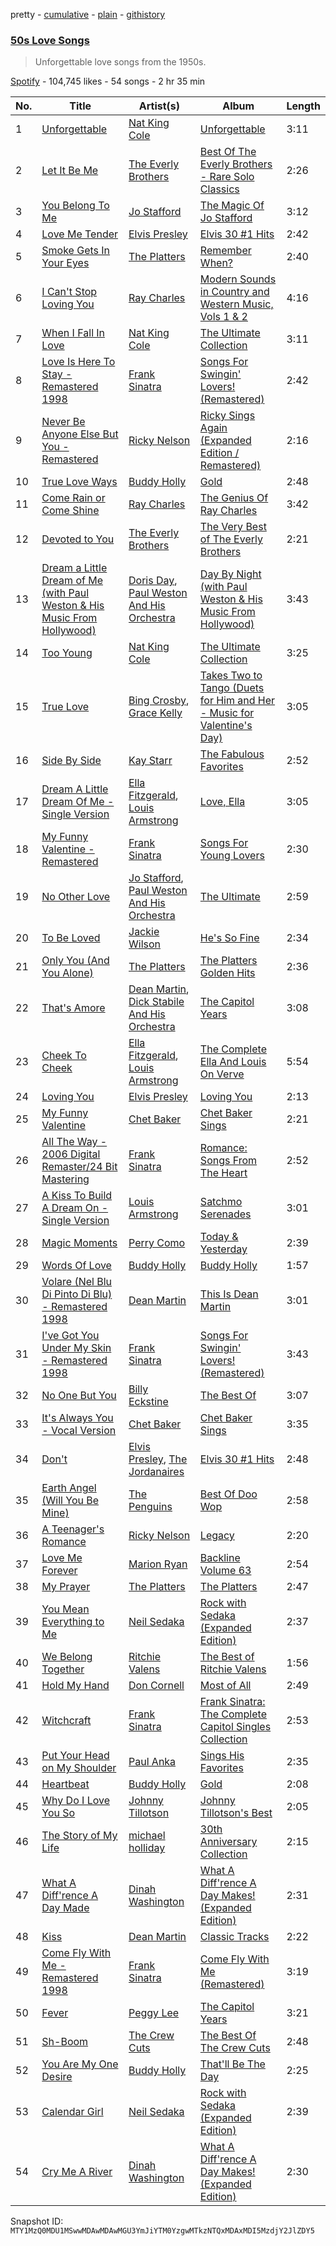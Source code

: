 pretty - [cumulative](/playlists/cumulative/37i9dQZF1DWUGhrXBsyMVJ.md) - [plain](/playlists/plain/37i9dQZF1DWUGhrXBsyMVJ) - [githistory](https://github.githistory.xyz/mackorone/spotify-playlist-archive/blob/main/playlists/plain/37i9dQZF1DWUGhrXBsyMVJ)

### [50s Love Songs](https://open.spotify.com/playlist/37i9dQZF1DWUGhrXBsyMVJ)

> Unforgettable love songs from the 1950s.

[Spotify](https://open.spotify.com/user/spotify) - 104,745 likes - 54 songs - 2 hr 35 min

| No. | Title | Artist(s) | Album | Length |
|---|---|---|---|---|
| 1 | [Unforgettable](https://open.spotify.com/track/648TTtYB0bH0P8Hfy0FmkL) | [Nat King Cole](https://open.spotify.com/artist/7v4imS0moSyGdXyLgVTIV7) | [Unforgettable](https://open.spotify.com/album/7GBvXtxnvBluo2f4xBVNkm) | 3:11 |
| 2 | [Let It Be Me](https://open.spotify.com/track/0Tjdbd83LEAWrA0atsXMDJ) | [The Everly Brothers](https://open.spotify.com/artist/4ACplpEqD6JIVgKrafauzs) | [Best Of The Everly Brothers \- Rare Solo Classics](https://open.spotify.com/album/4rnq9VLTICIlomeKZ1N3mB) | 2:26 |
| 3 | [You Belong To Me](https://open.spotify.com/track/3xZe0jFAwc3akvChOrPS7u) | [Jo Stafford](https://open.spotify.com/artist/1Jqk46QvzUn7SnwmTGX6Cw) | [The Magic Of Jo Stafford](https://open.spotify.com/album/1kLGKgc8o8F3Kd4dgti9ka) | 3:12 |
| 4 | [Love Me Tender](https://open.spotify.com/track/7iBBcw61QVJxI3NDzlpX2E) | [Elvis Presley](https://open.spotify.com/artist/43ZHCT0cAZBISjO8DG9PnE) | [Elvis 30 \#1 Hits](https://open.spotify.com/album/0QVoYzGd1p8Z3ohEaM0lsc) | 2:42 |
| 5 | [Smoke Gets In Your Eyes](https://open.spotify.com/track/2vSxjnyrWrtxyfzO47EX6q) | [The Platters](https://open.spotify.com/artist/6KWcxMWVNVIYbdOQyJtsSy) | [Remember When?](https://open.spotify.com/album/3hf24dCfmmDihusVyBLliZ) | 2:40 |
| 6 | [I Can't Stop Loving You](https://open.spotify.com/track/79nJj5dMyTsUzKvN5jUXsJ) | [Ray Charles](https://open.spotify.com/artist/1eYhYunlNJlDoQhtYBvPsi) | [Modern Sounds in Country and Western Music, Vols 1 & 2](https://open.spotify.com/album/4j4w5DDWMKD7ePStAl19OF) | 4:16 |
| 7 | [When I Fall In Love](https://open.spotify.com/track/6bZf2VcN25Hu7jcLNkc5NC) | [Nat King Cole](https://open.spotify.com/artist/7v4imS0moSyGdXyLgVTIV7) | [The Ultimate Collection](https://open.spotify.com/album/0X60d06UrpWTMaLwMPd4Od) | 3:11 |
| 8 | [Love Is Here To Stay \- Remastered 1998](https://open.spotify.com/track/3YCbx1QqGrnxMsPEZLC1CT) | [Frank Sinatra](https://open.spotify.com/artist/1Mxqyy3pSjf8kZZL4QVxS0) | [Songs For Swingin' Lovers! \(Remastered\)](https://open.spotify.com/album/4kca7vXd1Wo5GE2DMafvMc) | 2:42 |
| 9 | [Never Be Anyone Else But You \- Remastered](https://open.spotify.com/track/0snHlyyyUp2hKYEz7ffmkx) | [Ricky Nelson](https://open.spotify.com/artist/73sSFVlM6pkweLXE8qw1OS) | [Ricky Sings Again \(Expanded Edition / Remastered\)](https://open.spotify.com/album/30csxUzrzcgwuOT5QVmFmg) | 2:16 |
| 10 | [True Love Ways](https://open.spotify.com/track/7ljPNANyoIDc7sL0PWaJlu) | [Buddy Holly](https://open.spotify.com/artist/3wYyutjgII8LJVVOLrGI0D) | [Gold](https://open.spotify.com/album/5Okmxm0sMbAifTrTd2dTy2) | 2:48 |
| 11 | [Come Rain or Come Shine](https://open.spotify.com/track/2htH7r8oqqEwp3BB6oh2cU) | [Ray Charles](https://open.spotify.com/artist/1eYhYunlNJlDoQhtYBvPsi) | [The Genius Of Ray Charles](https://open.spotify.com/album/4GFWnwli2cVOBp2G1zqhV1) | 3:42 |
| 12 | [Devoted to You](https://open.spotify.com/track/4FrMb1ckGBrhARbHySQKx5) | [The Everly Brothers](https://open.spotify.com/artist/4ACplpEqD6JIVgKrafauzs) | [The Very Best of The Everly Brothers](https://open.spotify.com/album/4lmdDGcU5u1xk3GCcVJSYT) | 2:21 |
| 13 | [Dream a Little Dream of Me \(with Paul Weston & His Music From Hollywood\)](https://open.spotify.com/track/2HyPrPSANTIPkR6CfiytwY) | [Doris Day](https://open.spotify.com/artist/3ESG6pj6a0LvUKklENalT6), [Paul Weston And His Orchestra](https://open.spotify.com/artist/3EVyH5tLgdq62aXTdKfzey) | [Day By Night \(with Paul Weston & His Music From Hollywood\)](https://open.spotify.com/album/3Q4k7vP53iNv1MMoEqro7x) | 3:43 |
| 14 | [Too Young](https://open.spotify.com/track/44ZAlAAn0bAEzUJgZky04H) | [Nat King Cole](https://open.spotify.com/artist/7v4imS0moSyGdXyLgVTIV7) | [The Ultimate Collection](https://open.spotify.com/album/0X60d06UrpWTMaLwMPd4Od) | 3:25 |
| 15 | [True Love](https://open.spotify.com/track/7fFBLMq8tiwawU2vtJwrVb) | [Bing Crosby](https://open.spotify.com/artist/6ZjFtWeHP9XN7FeKSUe80S), [Grace Kelly](https://open.spotify.com/artist/0wW7doqiNErx0Rsu0d5Vji) | [Takes Two to Tango \(Duets for Him and Her \- Music for Valentine's Day\)](https://open.spotify.com/album/6Ez1BPJcARYJTDdPlsCE8O) | 3:05 |
| 16 | [Side By Side](https://open.spotify.com/track/7hVvAoadyCej8i3v3hm3Do) | [Kay Starr](https://open.spotify.com/artist/7rpf45DdbpweG51Acze45i) | [The Fabulous Favorites](https://open.spotify.com/album/3KzeH6j8lksLOBLCqqSiQT) | 2:52 |
| 17 | [Dream A Little Dream Of Me \- Single Version](https://open.spotify.com/track/78MI7mu1LV1k4IA2HzKmHe) | [Ella Fitzgerald](https://open.spotify.com/artist/5V0MlUE1Bft0mbLlND7FJz), [Louis Armstrong](https://open.spotify.com/artist/19eLuQmk9aCobbVDHc6eek) | [Love, Ella](https://open.spotify.com/album/1y5KGkUKO0NG32MhIIagCA) | 3:05 |
| 18 | [My Funny Valentine \- Remastered](https://open.spotify.com/track/0x0ffSAP6PkdoDgHOfroof) | [Frank Sinatra](https://open.spotify.com/artist/1Mxqyy3pSjf8kZZL4QVxS0) | [Songs For Young Lovers](https://open.spotify.com/album/19sNgSx2E2F6IhlYsmRcur) | 2:30 |
| 19 | [No Other Love](https://open.spotify.com/track/17XdGYRzYd0bbVTlghPF1Y) | [Jo Stafford](https://open.spotify.com/artist/1Jqk46QvzUn7SnwmTGX6Cw), [Paul Weston And His Orchestra](https://open.spotify.com/artist/3EVyH5tLgdq62aXTdKfzey) | [The Ultimate](https://open.spotify.com/album/7FAu65eXZrds9zcezKtYhl) | 2:59 |
| 20 | [To Be Loved](https://open.spotify.com/track/0CAzT38ct3vgDW3p6yIzUe) | [Jackie Wilson](https://open.spotify.com/artist/4VnomLtKTm9Ahe1tZfmZju) | [He's So Fine](https://open.spotify.com/album/4u4SJFMnkubwHu8VmNQJ9w) | 2:34 |
| 21 | [Only You \(And You Alone\)](https://open.spotify.com/track/0S8ibKBl3tjRmYbZhGHNhG) | [The Platters](https://open.spotify.com/artist/6KWcxMWVNVIYbdOQyJtsSy) | [The Platters Golden Hits](https://open.spotify.com/album/7l3vhUqMYbu62TIKSocf4B) | 2:36 |
| 22 | [That's Amore](https://open.spotify.com/track/3x6wVKXfCm85Pw7gYo0rqq) | [Dean Martin](https://open.spotify.com/artist/49e4v89VmlDcFCMyDv9wQ9), [Dick Stabile And His Orchestra](https://open.spotify.com/artist/0liyb0PPDyu3pfG7WZtsxO) | [The Capitol Years](https://open.spotify.com/album/31Mwr76okDPhxDxK6OaL1N) | 3:08 |
| 23 | [Cheek To Cheek](https://open.spotify.com/track/33jt3kYWjQzqn3xyYQ5ZEh) | [Ella Fitzgerald](https://open.spotify.com/artist/5V0MlUE1Bft0mbLlND7FJz), [Louis Armstrong](https://open.spotify.com/artist/19eLuQmk9aCobbVDHc6eek) | [The Complete Ella And Louis On Verve](https://open.spotify.com/album/2uqlkJu6vckJahCsp6Hfcn) | 5:54 |
| 24 | [Loving You](https://open.spotify.com/track/036VdTP0ggdePwbvbFuT8w) | [Elvis Presley](https://open.spotify.com/artist/43ZHCT0cAZBISjO8DG9PnE) | [Loving You](https://open.spotify.com/album/7KZSeiE569txmIxoNBQLS2) | 2:13 |
| 25 | [My Funny Valentine](https://open.spotify.com/track/4l9hml2UCnxoNI3yCdL1BW) | [Chet Baker](https://open.spotify.com/artist/3rxeQlsv0Sc2nyYaZ5W71T) | [Chet Baker Sings](https://open.spotify.com/album/5JJ779nrbHx0KB2lBrMMa4) | 2:21 |
| 26 | [All The Way \- 2006 Digital Remaster/24 Bit Mastering](https://open.spotify.com/track/7fanCwOck16J9MPJ3SR39P) | [Frank Sinatra](https://open.spotify.com/artist/1Mxqyy3pSjf8kZZL4QVxS0) | [Romance: Songs From The Heart](https://open.spotify.com/album/6gLsNre727RSLK2j0LGmCp) | 2:52 |
| 27 | [A Kiss To Build A Dream On \- Single Version](https://open.spotify.com/track/5y8zb3grlQonjdqd27K39T) | [Louis Armstrong](https://open.spotify.com/artist/19eLuQmk9aCobbVDHc6eek) | [Satchmo Serenades](https://open.spotify.com/album/17fcllu2aPjrx4ZCm05jMc) | 3:01 |
| 28 | [Magic Moments](https://open.spotify.com/track/7bflxIMDz5mFxhQyYx1CEh) | [Perry Como](https://open.spotify.com/artist/5v8jlSmAQfrkTjAlpUfWtu) | [Today & Yesterday](https://open.spotify.com/album/29LVsHDQnohvzRrKerq5t3) | 2:39 |
| 29 | [Words Of Love](https://open.spotify.com/track/3U9Kkv90QElks0pzIgfAxw) | [Buddy Holly](https://open.spotify.com/artist/3wYyutjgII8LJVVOLrGI0D) | [Buddy Holly](https://open.spotify.com/album/4Qy0SOU9Jg7Td10K68SanP) | 1:57 |
| 30 | [Volare \(Nel Blu Di Pinto Di Blu\) \- Remastered 1998](https://open.spotify.com/track/5OkKOkdVTKFrYi6GWXkMzR) | [Dean Martin](https://open.spotify.com/artist/49e4v89VmlDcFCMyDv9wQ9) | [This Is Dean Martin](https://open.spotify.com/album/7dfnxOYh1XR9AKqCcGckGX) | 3:01 |
| 31 | [I've Got You Under My Skin \- Remastered 1998](https://open.spotify.com/track/3aEJMh1cXKEjgh52claxQp) | [Frank Sinatra](https://open.spotify.com/artist/1Mxqyy3pSjf8kZZL4QVxS0) | [Songs For Swingin' Lovers! \(Remastered\)](https://open.spotify.com/album/4kca7vXd1Wo5GE2DMafvMc) | 3:43 |
| 32 | [No One But You](https://open.spotify.com/track/4MjPbzry4T4JjJsNaNIe58) | [Billy Eckstine](https://open.spotify.com/artist/6htazaFMy8zs0f3sMtM2Pt) | [The Best Of](https://open.spotify.com/album/5Iv3gyBXFrdiXzrV7zHmdq) | 3:07 |
| 33 | [It's Always You \- Vocal Version](https://open.spotify.com/track/06UkYE0SZ3Y8zGRFOuWGAe) | [Chet Baker](https://open.spotify.com/artist/3rxeQlsv0Sc2nyYaZ5W71T) | [Chet Baker Sings](https://open.spotify.com/album/5JJ779nrbHx0KB2lBrMMa4) | 3:35 |
| 34 | [Don't](https://open.spotify.com/track/4HVSaFbEwvptCAzLlOr2UZ) | [Elvis Presley](https://open.spotify.com/artist/43ZHCT0cAZBISjO8DG9PnE), [The Jordanaires](https://open.spotify.com/artist/6CXezToiGS8K6jr9kr8Muv) | [Elvis 30 \#1 Hits](https://open.spotify.com/album/0QVoYzGd1p8Z3ohEaM0lsc) | 2:48 |
| 35 | [Earth Angel \(Will You Be Mine\)](https://open.spotify.com/track/7fWo4TRloCEOl12sMX2sNq) | [The Penguins](https://open.spotify.com/artist/6lOk7hCr8x3O9vHwylXyHR) | [Best Of Doo Wop](https://open.spotify.com/album/4MvO5fM1slzCWGzDFtklka) | 2:58 |
| 36 | [A Teenager's Romance](https://open.spotify.com/track/1Qn5jElT7XqjvVeJ8pYM2w) | [Ricky Nelson](https://open.spotify.com/artist/73sSFVlM6pkweLXE8qw1OS) | [Legacy](https://open.spotify.com/album/1bZHbHtUvjGqUOKNla4lo0) | 2:20 |
| 37 | [Love Me Forever](https://open.spotify.com/track/7btY1s2T1ITVqQ9g9HrTTp) | [Marion Ryan](https://open.spotify.com/artist/3i3CrQSW3chMBUDavwXUQe) | [Backline Volume 63](https://open.spotify.com/album/6aHbkUj1zttZbx6cPki27R) | 2:54 |
| 38 | [My Prayer](https://open.spotify.com/track/1ntGJDSakqsaw1KhptKrB5) | [The Platters](https://open.spotify.com/artist/6KWcxMWVNVIYbdOQyJtsSy) | [The Platters](https://open.spotify.com/album/1T6CcZgciHOZeeAZnw9jji) | 2:47 |
| 39 | [You Mean Everything to Me](https://open.spotify.com/track/18YPNs20cBfgqkY8YCJlOH) | [Neil Sedaka](https://open.spotify.com/artist/5N6GwJzOcOY5kv8p0NjhYL) | [Rock with Sedaka \(Expanded Edition\)](https://open.spotify.com/album/1Ue6n39wDCfKyy4IBOuPqO) | 2:37 |
| 40 | [We Belong Together](https://open.spotify.com/track/7wO1SGOue1lTuTzmXsp6vm) | [Ritchie Valens](https://open.spotify.com/artist/5Y9xEAGW4GwGJgbiI6W85P) | [The Best of Ritchie Valens](https://open.spotify.com/album/0TyByC1U6mPoii8aeQ4L2i) | 1:56 |
| 41 | [Hold My Hand](https://open.spotify.com/track/4fCfTLuNQmQeHznSt6pvwc) | [Don Cornell](https://open.spotify.com/artist/2Oe27JVtJqG8OLkgYDGzvS) | [Most of All](https://open.spotify.com/album/6OzfE38wgytWErZZuk8htF) | 2:49 |
| 42 | [Witchcraft](https://open.spotify.com/track/3BTsv0FthgmDwyKlYShwJF) | [Frank Sinatra](https://open.spotify.com/artist/1Mxqyy3pSjf8kZZL4QVxS0) | [Frank Sinatra: The Complete Capitol Singles Collection](https://open.spotify.com/album/7LbB7SuX3op2Xa9FvteJeB) | 2:53 |
| 43 | [Put Your Head on My Shoulder](https://open.spotify.com/track/7eqNATKM78MkWP6aHGXHEV) | [Paul Anka](https://open.spotify.com/artist/7ceUfdWq2t5nbatS6ollHh) | [Sings His Favorites](https://open.spotify.com/album/68NffwvgGGTB3aDqkbvztJ) | 2:35 |
| 44 | [Heartbeat](https://open.spotify.com/track/4BT0ShbzEpeo4j9JQWrfZk) | [Buddy Holly](https://open.spotify.com/artist/3wYyutjgII8LJVVOLrGI0D) | [Gold](https://open.spotify.com/album/5Okmxm0sMbAifTrTd2dTy2) | 2:08 |
| 45 | [Why Do I Love You So](https://open.spotify.com/track/406RedcyUEOwpVQSM1cpsh) | [Johnny Tillotson](https://open.spotify.com/artist/36msvw9B10rxW90NSQ2794) | [Johnny Tillotson's Best](https://open.spotify.com/album/6GLTTJoBUOBz34zOYq0MjA) | 2:05 |
| 46 | [The Story of My Life](https://open.spotify.com/track/0k7D3su480Mxcv0rDggr9x) | [michael holliday](https://open.spotify.com/artist/0dl2GgafJKRSnIjhjtxhAW) | [30th Anniversary Collection](https://open.spotify.com/album/0OxmrGiNK366aVvJmpe5s2) | 2:15 |
| 47 | [What A Diff'rence A Day Made](https://open.spotify.com/track/66iKqUazBbTlAEjcZrpDkD) | [Dinah Washington](https://open.spotify.com/artist/32LHRiof0sa4taYew9i3Fa) | [What A Diff'rence A Day Makes! \(Expanded Edition\)](https://open.spotify.com/album/0w8YD8Wz1hEkwXdsAMzzFe) | 2:31 |
| 48 | [Kiss](https://open.spotify.com/track/4cc3zjk4JbQ89PdmdBudzy) | [Dean Martin](https://open.spotify.com/artist/49e4v89VmlDcFCMyDv9wQ9) | [Classic Tracks](https://open.spotify.com/album/2vIHqYPo6mizY4GQYHWGZ5) | 2:22 |
| 49 | [Come Fly With Me \- Remastered 1998](https://open.spotify.com/track/4hHbeIIKO5Y5uLyIEbY9Gn) | [Frank Sinatra](https://open.spotify.com/artist/1Mxqyy3pSjf8kZZL4QVxS0) | [Come Fly With Me \(Remastered\)](https://open.spotify.com/album/66v9QmjAj0Wwhh2OpbU4BE) | 3:19 |
| 50 | [Fever](https://open.spotify.com/track/2CeqxyOZEyiL6pTDYZ9gPH) | [Peggy Lee](https://open.spotify.com/artist/602DnpaSXJB4b9DZrvxbDc) | [The Capitol Years](https://open.spotify.com/album/16BF4fvjjxlzrdKrUl4k5F) | 3:21 |
| 51 | [Sh\-Boom](https://open.spotify.com/track/7G2jAmiYUDZKyk7npVrgX8) | [The Crew Cuts](https://open.spotify.com/artist/49ttCh41vxv6R4r8S2YwXv) | [The Best Of The Crew Cuts](https://open.spotify.com/album/7dQg87XegvtSinDdZ1p0VP) | 2:48 |
| 52 | [You Are My One Desire](https://open.spotify.com/track/4Ypc4CISFdkHHbOrrKQtrn) | [Buddy Holly](https://open.spotify.com/artist/3wYyutjgII8LJVVOLrGI0D) | [That'll Be The Day](https://open.spotify.com/album/0KHc3cD7pAOAieo9lPWXkY) | 2:25 |
| 53 | [Calendar Girl](https://open.spotify.com/track/7Gpx2fNJiilvrf9Ss8qbit) | [Neil Sedaka](https://open.spotify.com/artist/5N6GwJzOcOY5kv8p0NjhYL) | [Rock with Sedaka \(Expanded Edition\)](https://open.spotify.com/album/1Ue6n39wDCfKyy4IBOuPqO) | 2:39 |
| 54 | [Cry Me A River](https://open.spotify.com/track/4ydtQJImyQg6UDFFZBzgxp) | [Dinah Washington](https://open.spotify.com/artist/32LHRiof0sa4taYew9i3Fa) | [What A Diff'rence A Day Makes! \(Expanded Edition\)](https://open.spotify.com/album/0w8YD8Wz1hEkwXdsAMzzFe) | 2:30 |

Snapshot ID: `MTY1MzQ0MDU1MSwwMDAwMDAwMGU3YmJiYTM0YzgwMTkzNTQxMDAxMDI5MzdjY2JlZDY5`
